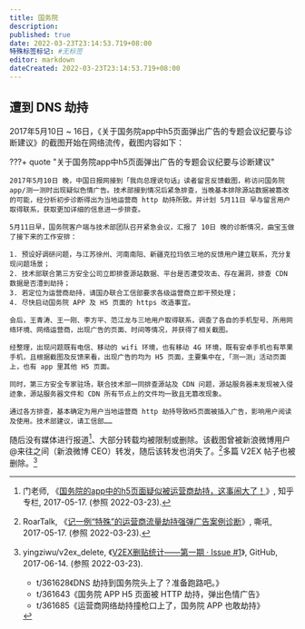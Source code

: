 ```yaml
---
title: 国务院
description:
published: true
date: 2022-03-23T23:14:53.719+08:00
特殊标签标记: #无标签
editor: markdown
dateCreated: 2022-03-23T23:14:53.719+08:00
---
```


## 遭到 DNS 劫持

2017年5月10日 ~ 16日，《关于国务院app中h5页面弹出广告的专题会议纪要与诊断建议》的截图开始在网络流传，截图内容如下：

???+ quote "关于国务院app中h5页面弹出广告的专题会议纪要与诊断建议"

    2017年5月10日 晚，中国日报网接到「我向总理说句话」读者留言反馈截图，称访问国务院 app/测一测时出现疑似色情广告。技术部接到情况后紧急排查，当晚基本排除源站数据被篡改的可能，经分析初步诊断得出为当地运营商 http 劫持所致。并计划 5月11日 早与留言用户取得联系，获取更加详细的信息进一步排查。

    5月11日早，国务院客户端与技术部团队召开紧急会议，汇报了 10日 晚的诊断情况，曲宝玉做了接下来的工作安排：

    1. 预设好调研问题，与江苏徐州、河南南阳、新疆克拉玛依三地的反馈用户建立联系，充分复现问题场景；
    2. 技术部联合第三方安全公司立即排查源站数据、平台是否遭受攻击、存在漏洞，排查 CDN 数据是否澧到劫持；
    3. 若定位为运营商劫持，请国办联合工信部要求各级运营商立即干预处理；
    4. 尽快启动国务院 APP 及 H5 页面的 https 改造事宜。

    会后，王青涛、王一刚、李方平、范江龙与三地用户取得联系，调查了各自的手机型号、所用网络环境、网络运营商，出现广告的页面、时间等情况，并获得了相关截图。

    经整理，出现问题既有电信、移动的 wifi 环境，也有移动 4G 环境，既有安卓手机也有苹果手机，且根据截图及反馈来看，出现广告的均为 H5 页面，主要集中在,「测一测」活动页面上，也有 app 里其他 H5 页面。

    同时，第三方安全专家驻场，联合技术部一同排查源站及 CDN 问题，源站服务器未发现被入侵迹象，源站服务器文件和 CDN 所有节点上的文件均一致且无篡改现象。

    通过各方排查，基本确定为用户当地运营商 http 劫持导致H5页面被插入广告，影响用户阅读及使用。技术部建议，请工信部……

随后没有媒体进行报道[^mzl]、大部分转载均被限制或删除。该截图曾被新浪微博用户 @来往之间（新浪微博 CEO）转发，随后该转发也消失了。[^4812]多篇 V2EX 帖子也被删除。[^v2]

[^mzl]: 门老师, 《[国务院的app中的h5页面疑似被运营商劫持，这事闹大了！](https://web.archive.org/web/20220323092728/https://zhuanlan.zhihu.com/p/26954183)》, 知乎专栏, 2017-05-17. (参照 2022-03-23).

[^4812]: RoarTalk, 《[记一例“特殊”的运营商流量劫持强弹广告案例诊断](https://web.archive.org/web/20170920150339/http://www.4hou.com/info/news/4812.html)》, 嘶吼, 2017-05-17. (参照 2022-03-23).

[^v2]:
    yingziwu/v2ex_delete, 《[V2EX删贴统计——第一期 · Issue #1](https://web.archive.org/web/20201028112028/https://github.com/yingziwu/v2ex_delete/issues/1)》, GitHub, 2017-06-14. (参照 2022-03-23).

    +   t/361628《DNS 劫持到国务院头上了？准备跑路吧。》
    +   t/361643《国务院 APP H5 页面被 HTTP 劫持，弹出色情广告》
    +   t/361685《运营商网络劫持撞枪口上了，国务院 APP 也敢劫持》
